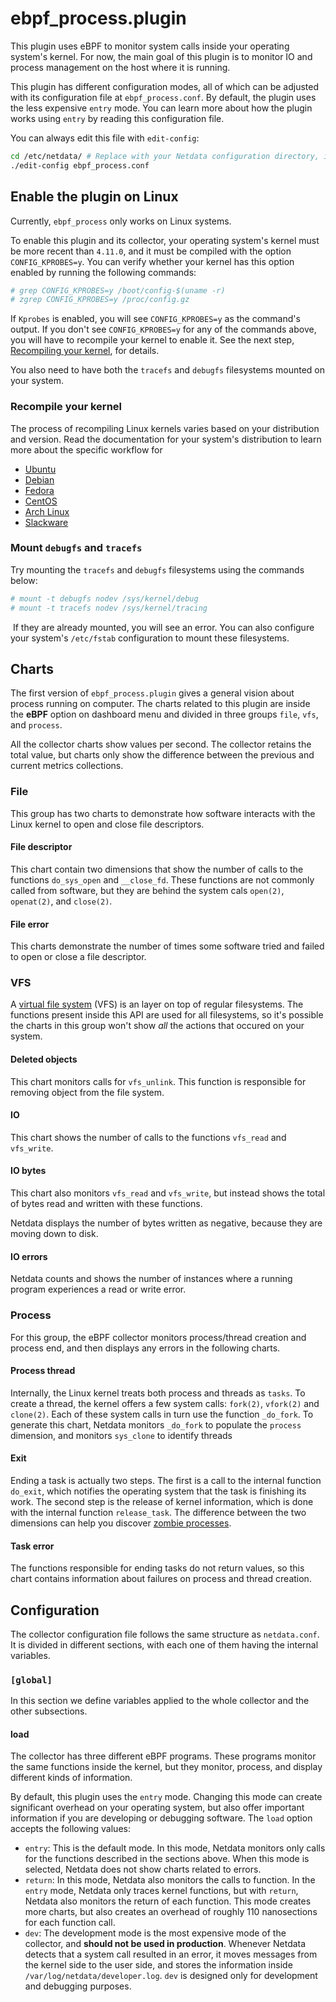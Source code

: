 # ebpf_process.plugin

This plugin uses eBPF to monitor system calls inside your operating system's kernel. For now, the main goal of this
plugin is to monitor IO and process management on the host where it is running. 

This plugin has different configuration modes, all of which can be adjusted with its configuration file at
`ebpf_process.conf`. By default, the plugin uses the less expensive `entry` mode. You can learn more about how the
plugin works using `entry` by reading this configuration file.

You can always edit this file with `edit-config`:

```bash
cd /etc/netdata/ # Replace with your Netdata configuration directory, if not /etc/netdata/
./edit-config ebpf_process.conf
```

## Enable the plugin on Linux

Currently, `ebpf_process` only works on Linux systems. 

To enable this plugin and its collector, your operating system's kernel must be more recent than `4.11.0`, and it must
be compiled with the option `CONFIG_KPROBES=y`. You can verify whether your kernel has this option enabled by running
the following commands:

```bash
# grep CONFIG_KPROBES=y /boot/config-$(uname -r)
# zgrep CONFIG_KPROBES=y /proc/config.gz
```

If `Kprobes` is enabled, you will see `CONFIG_KPROBES=y` as the command's output. If you don't see `CONFIG_KPROBES=y`
for any of the commands above, you will have to recompile your kernel to enable it. See the next step, [Recompiling your
kernel](#recompile-your-kernel), for details.

You also need to have both the `tracefs` and `debugfs` filesystems mounted on your system.

### Recompile your kernel

The process of recompiling Linux kernels varies based on your distribution and version. Read the documentation for your
system's distribution to learn more about the specific workflow for 

-   [Ubuntu](https://wiki.ubuntu.com/Kernel/BuildYourOwnKernel)
-   [Debian](https://kernel-team.pages.debian.net/kernel-handbook/ch-common-tasks.html#s-common-official)
-   [Fedora](https://fedoraproject.org/wiki/Building_a_custom_kernel)
-   [CentOS](https://wiki.centos.org/HowTos/Custom_Kernel)
-   [Arch Linux](https://wiki.archlinux.org/index.php/Kernel/Traditional_compilation)
-   [Slackware](https://docs.slackware.com/howtos:slackware_admin:kernelbuilding)

### Mount `debugfs` and `tracefs`

Try mounting the `tracefs` and `debugfs` filesystems using the commands below:

```bash
# mount -t debugfs nodev /sys/kernel/debug
# mount -t tracefs nodev /sys/kernel/tracing
```
​
If they are already mounted, you will see an error. You can also configure your system's `/etc/fstab` configuration to 
mount these filesystems.

## Charts

The first version of `ebpf_process.plugin` gives a general vision about process running on computer. The charts related
to this plugin are inside the **eBPF** option on dashboard menu and divided in three groups `file`, `vfs`, and
`process`.

All the collector charts show values per second. The collector retains the total value, but charts only show the
difference between the previous and current metrics collections.

### File

This group has two charts to demonstrate how software interacts with the Linux kernel to open and close file 
descriptors.

#### File descriptor

This chart contain two dimensions that show the number of calls to the functions `do_sys_open` and `__close_fd`. These
functions are not commonly called from software, but they are behind the system cals `open(2)`, `openat(2)`, and
`close(2)`. ​

#### File error

This charts demonstrate the number of times some software tried and failed to open or close a file descriptor.
 
### VFS

A [virtual file system](https://en.wikipedia.org/wiki/Virtual_file_system) (VFS) is an layer on top of regular
filesystems. The functions present inside this API are used for all filesystems, so it's possible the charts in this
group won't show _all_ the actions that occured on your system.

#### Deleted objects

This chart monitors calls for `vfs_unlink`. This function is responsible for removing object from the file system. 

#### IO

This chart shows the number of calls to the functions `vfs_read` and `vfs_write`.

#### IO bytes

This chart also monitors `vfs_read` and `vfs_write`, but instead shows the total of bytes read and written with these
functions.
 
Netdata displays the number of bytes written as negative, because they are moving down to disk. 
 
#### IO errors

Netdata counts and shows the number of instances where a running program experiences a read or write error.

### Process

For this group, the eBPF collector monitors process/thread creation and process end, and then displays any errors in the
following charts.
 
#### Process thread

Internally, the Linux kernel treats both process and threads as `tasks`. To create a thread, the kernel offers a few
system calls: `fork(2)`, `vfork(2)` and `clone(2)`. Each of these system calls in turn use the function `_do_fork`. To
generate this chart, Netdata monitors `_do_fork` to populate the `process` dimension, and monitors `sys_clone` to
identify threads

#### Exit

Ending a task is actually two steps. The first is a call to the internal function `do_exit`, which notifies the
operating system that the task is finishing its work. The second step is the release of kernel information, which is
done with the internal function `release_task`. The difference between the two dimensions can help you discover [zombie
processes](https://en.wikipedia.org/wiki/Zombie_process).

#### Task error

The functions responsible for ending tasks do not return values, so this chart contains information about failures on
process and thread creation.

## Configuration

The collector configuration file follows the same structure as `netdata.conf`. It is divided in different sections, with
each one of them having the internal variables.

### `[global]`

In this section we define variables applied to the whole collector and the other subsections.

#### load

The collector has three different eBPF programs. These programs monitor the same functions inside the kernel, but they
monitor, process, and display different kinds of information.

By default, this plugin uses the `entry` mode. Changing this mode can create significant overhead on your operating
system, but also offer important information if you are developing or debugging software. The `load` option accepts the
following values: ​

-   `entry`: This is the default mode. In this mode, Netdata monitors only calls for the functions described in the
    sections above. When this mode is selected, Netdata does not show charts related to errors.
-   `return`: In this mode, Netdata also monitors the calls to function. In the `entry` mode, Netdata only traces kernel
    functions, but with `return`, Netdata also monitors the return of each function. This mode creates more charts, but
    also creates an overhead of roughly 110 nanosections for each function call.
-   `dev`: The development mode is the most expensive mode of the collector, and **should not be used in production**.
    Whenever Netdata detects that a system call resulted in an error, it moves messages from the kernel side to the user
    side, and stores the information inside `/var/log/netdata/developer.log`. `dev` is designed only for development and
    debugging purposes.

